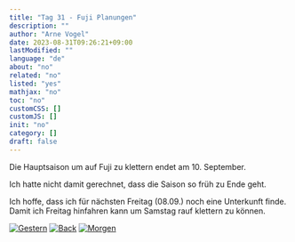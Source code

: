 ```yaml
---
title: "Tag 31 - Fuji Planungen"
description: ""
author: "Arne Vogel"
date: 2023-08-31T09:26:21+09:00
lastModified: ""
language: "de"
about: "no"
related: "no"
listed: "yes"
mathjax: "no"
toc: "no"
customCSS: []
customJS: []
init: "no"
category: []
draft: false
---
```


Die Hauptsaison um auf Fuji zu klettern endet am 10. September.

Ich hatte nicht damit gerechnet, dass die Saison so früh zu Ende geht.

Ich hoffe, dass ich für nächsten Freitag (08.09.) noch eine Unterkunft finde.
Damit ich Freitag hinfahren kann um Samstag rauf klettern zu können.


[![Gestern](../left.png)](../tag-30) [![Back](../back.png)](..) [![Morgen](../right.png)](../tag-32)
